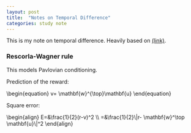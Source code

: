 ```yaml
---
layout: post
title:  "Notes on Temporal Difference"
categories: study note
---
```


This is my note on temporal difference. Heavily based on [(link)](http://www.gatsby.ucl.ac.uk/teaching/courses/sntn/sntn-2017/resources/kirsty/Learning.pdf).


### Rescorla-Wagner rule

This models Pavlovian conditioning. 

Prediction of the reward:
<div>
\begin{equation}
 v= \mathbf{w}^{\top}\mathbf{u}
\end{equation}
</div>

Square error:
<div>
\begin{align}
E=&\frac{1}{2}(r-v)^2 \\
=&\frac{1}{2}\|r- \mathbf{w}^\top \mathbf{u}\|^2
\end{align}
</div>